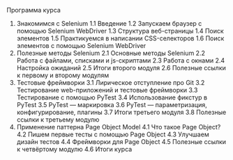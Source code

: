 Программа курса
1. Знакомимся с Selenium
   1.1 Введение
   1.2 Запускаем браузер с помощью Selenium WebDriver
   1.3 Структура веб-страницы
   1.4 Поиск элементов 
   1.5 Практикуемся в написании CSS-селекторов 
   1.6 Поиск элементов с помощью Selenium WebDriver
2. Полезные методы Selenium
   2.1 Основные методы Selenium 
   2.2 Работа с файлами, списками и js-скриптами
   2.3 Работа с окнами
   2.4 Настройка ожиданий
   2.5 Итоги второго модуля 
   2.6 Полезные ссылки к первому и второму модулям
3. Тестовые фреймворки
   3.1 Лирическое отступление про Git 
   3.2 Тестирование web-приложений и тестовые фреймворки 
   3.3 Тестирование с помощью PyTest 
   3.4 Использование фикстур в PyTest 
   3.5 PyTest — маркировка 
   3.6 PyTest — параметризация, конфигурирование, плагины 
   3.7 Итоги третьего модуля 
   3.8 Полезные ссылки к третьему модулю
4. Применение паттерна Page Object Model
   4.1 Что такое Page Object? 
   4.2 Пишем первые тесты с помощью Page Object 
   4.3 Улучшаем дизайн тестов 
   4.4 Фреймворки для Page Object
   4.5 Полезные ссылки к четвёртому модулю
   4.6 Итоги курса